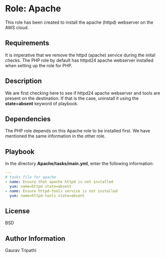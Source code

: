 Role: Apache
=========

This role has been created to install the apache (httpd) webserver on the AWS cloud.

Requirements
------------

It is imperative that we remove the httpd (apache) service during the inital checks. The PHP role by default has httpd24 apache webserver installed when setting up the role for PHP.

Description
--------------
We are first checking here to see if httpd24 apache webserver and tools are present on the destination. If that is the case, uninstall it using the **state=absent** keyword of playbook.

Dependencies
------------

The PHP role depends on this Apache role to be installed first. We have mentioned the same information in the other role.

Playbook
----------------
In the directory **Apache/tasks/main.yml**, enter the following information:

```yml
---
# tasks file for apache
- name: Ensure that apache httpd is not installed
  yum: name=httpd state=absent
- name: Ensure httpd-tools service is not installed
  yum: name=httpd-tools state=absent

```

License
-------

BSD

Author Information
------------------

Gaurav Tripathi
